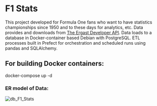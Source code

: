 # F1 Stats
This project developed for Formula One fans who want to have statistics championships since 1950 and to these days for analytics, etc.
Data provides and downloads from [The Ergast Developer API](http://ergast.com/mrd/db/#csv).
Data loads to a database in Docker-container based Debian with PostgreSQL. 
ETL processes built in Prefect for orchestration and scheduled runs using pandas and SQLAlchemy.
## For building Docker containers:
docker-compose up -d
<!-- ### For building docker image:
>docker build -t pipeline-app .

### For first start docker container:
>docker run --name=pipeline-app-container -d -p 5432:5432 -e POSTGRES_PASSWORD=postgres pipeline-app

### After first start you need to enter into bash:
>docker exec -it pipeline-app-container bash
### and next run ETL python-script:
>python3 pipeline.py

### For all next starts:
>docker start pipeline-app-container

### For stops:
>docker stop pipeline-app-container -->

### ER model of Data:
![db_F1_Stats](https://user-images.githubusercontent.com/63403198/180854011-674cac50-82d1-4104-9bf8-580eb36fa766.png)
